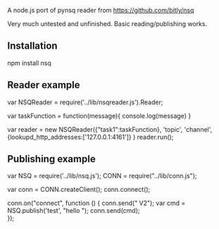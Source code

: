 A node.js port of pynsq reader from https://github.com/bitly/nsq

Very much untested and unfinished. Basic reading/publishing works.


Installation
--------------

npm install nsq


Reader example
----------------

var NSQReader = require('../lib/nsqreader.js').Reader;

var taskFunction = function(message){
    console.log(message)
}

var reader = new NSQReader({"task1":taskFunction},
  'topic',
  'channel',
  {lookupd_http_addresses:['127.0.0.1:4161']}
)
reader.run();



Publishing example
--------------------

var NSQ = require('../lib/nsq.js');
CONN = require("../lib/conn.js");

var conn = CONN.createClient();
conn.connect();

conn.on("connect", function () {
  conn.send("  V2");
  var cmd = NSQ.publish('test', "hello ");
  conn.send(cmd);  
});

